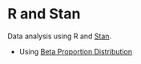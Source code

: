 # R and Stan

Data analysis using R and [Stan](https://mc-stan.org/).

* Using [Beta Proportion Distribution](https://jussihuotari.github.io/randstan/demo_beta/beta_proportion.nb.html)
